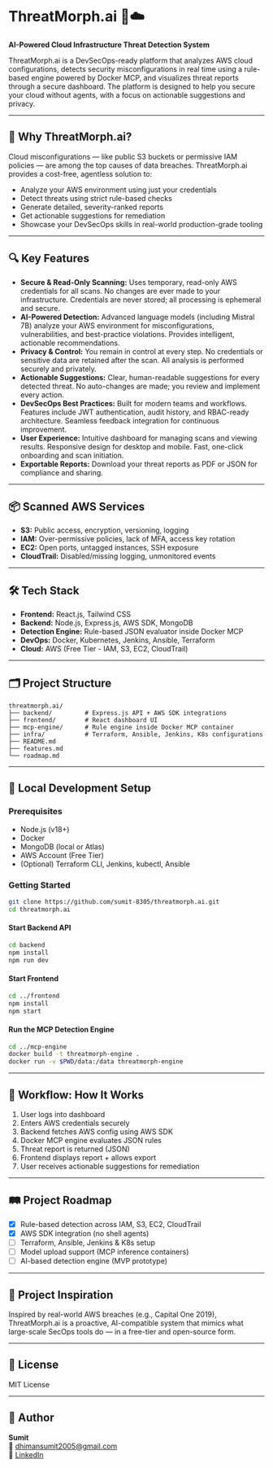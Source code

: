 # ThreatMorph.ai 🔐☁️  
**AI-Powered Cloud Infrastructure Threat Detection System**

ThreatMorph.ai is a DevSecOps-ready platform that analyzes AWS cloud configurations, detects security misconfigurations in real time using a rule-based engine powered by Docker MCP, and visualizes threat reports through a secure dashboard. The platform is designed to help you secure your cloud without agents, with a focus on actionable suggestions and privacy.

---

## 🚀 Why ThreatMorph.ai?

Cloud misconfigurations — like public S3 buckets or permissive IAM policies — are among the top causes of data breaches. ThreatMorph.ai provides a cost-free, agentless solution to:

- Analyze your AWS environment using just your credentials  
- Detect threats using strict rule-based checks  
- Generate detailed, severity-ranked reports  
- Get actionable suggestions for remediation  
- Showcase your DevSecOps skills in real-world production-grade tooling  

---

## 🔍 Key Features

- **Secure & Read-Only Scanning:** Uses temporary, read-only AWS credentials for all scans. No changes are ever made to your infrastructure. Credentials are never stored; all processing is ephemeral and secure.
- **AI-Powered Detection:** Advanced language models (including Mistral 7B) analyze your AWS environment for misconfigurations, vulnerabilities, and best-practice violations. Provides intelligent, actionable recommendations.
- **Privacy & Control:** You remain in control at every step. No credentials or sensitive data are retained after the scan. All analysis is performed securely and privately.
- **Actionable Suggestions:** Clear, human-readable suggestions for every detected threat. No auto-changes are made; you review and implement every action.
- **DevSecOps Best Practices:** Built for modern teams and workflows. Features include JWT authentication, audit history, and RBAC-ready architecture. Seamless feedback integration for continuous improvement.
- **User Experience:** Intuitive dashboard for managing scans and viewing results. Responsive design for desktop and mobile. Fast, one-click onboarding and scan initiation.
- **Exportable Reports:** Download your threat reports as PDF or JSON for compliance and sharing.

---

## 📦 Scanned AWS Services

- **S3:** Public access, encryption, versioning, logging  
- **IAM:** Over-permissive policies, lack of MFA, access key rotation  
- **EC2:** Open ports, untagged instances, SSH exposure  
- **CloudTrail:** Disabled/missing logging, unmonitored events  

---

## 🛠 Tech Stack

- **Frontend:** React.js, Tailwind CSS  
- **Backend:** Node.js, Express.js, AWS SDK, MongoDB  
- **Detection Engine:** Rule-based JSON evaluator inside Docker MCP  
- **DevOps:** Docker, Kubernetes, Jenkins, Ansible, Terraform  
- **Cloud:** AWS (Free Tier - IAM, S3, EC2, CloudTrail)

---

## 🗂️ Project Structure

```
threatmorph.ai/
├── backend/         # Express.js API + AWS SDK integrations  
├── frontend/        # React dashboard UI  
├── mcp-engine/      # Rule engine inside Docker MCP container  
├── infra/           # Terraform, Ansible, Jenkins, K8s configurations   
├── README.md  
├── features.md  
└── roadmap.md
```

---

## 🧪 Local Development Setup

### Prerequisites

- Node.js (v18+)  
- Docker  
- MongoDB (local or Atlas)  
- AWS Account (Free Tier)  
- (Optional) Terraform CLI, Jenkins, kubectl, Ansible

### Getting Started

```bash
git clone https://github.com/sumit-8305/threatmorph.ai.git
cd threatmorph.ai
```

#### Start Backend API

```bash
cd backend
npm install
npm run dev
```

#### Start Frontend

```bash
cd ../frontend
npm install
npm start
```

#### Run the MCP Detection Engine

```bash
cd ../mcp-engine
docker build -t threatmorph-engine .
docker run -v $PWD/data:/data threatmorph-engine
```

---

## 🔁 Workflow: How It Works

1. User logs into dashboard  
2. Enters AWS credentials securely  
3. Backend fetches AWS config using AWS SDK  
4. Docker MCP engine evaluates JSON rules  
5. Threat report is returned (JSON)  
6. Frontend displays report + allows export  
7. User receives actionable suggestions for remediation

---

## 🛤 Project Roadmap

- [x] Rule-based detection across IAM, S3, EC2, CloudTrail  
- [x] AWS SDK integration (no shell agents)  
- [ ] Terraform, Ansible, Jenkins & K8s setup  
- [ ] Model upload support (MCP inference containers)  
- [ ] AI-based detection engine (MVP prototype)  

---

## 🧠 Project Inspiration

Inspired by real-world AWS breaches (e.g., Capital One 2019), ThreatMorph.ai is a proactive, AI-compatible system that mimics what large-scale SecOps tools do — in a free-tier and open-source form.

---

## 📄 License

MIT License

---

## 👤 Author

**Sumit**  
📧 dhimansumit2005@gmail.com  
🔗 [LinkedIn](https://linkedin.com/in/your-profile)
